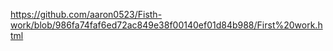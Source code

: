 https://github.com/aaron0523/Fisth-work/blob/986fa74faf6ed72ac849e38f00140ef01d84b988/First%20work.html
